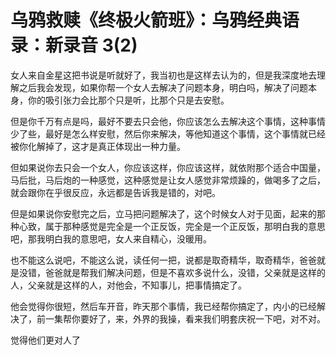 # 乌鸦救赎《终极火箭班》：乌鸦经典语录：新录音 3(2)

女人来自金星这把书说是听就好了，我当初也是这样去认为的，但是我深度地去理解之后我会发现，如果你帮一个女人去解决了问题本身，明白吗，解决了问题本身，你的吸引张力会比那个只是听，比那个只是去安慰。

但是你千万有点是吗，最好不要去只会他，你应该怎么去解决这个事情，这种事情少了些，最好是怎么样安慰，然后你来解决，等他知道这个事情，这个事情就已经被你化解掉了，这才是真正体现出一种力量。

但如果说你去只会一个女人，你应该这样，你应该这样，就依附那个适合中国量，马后批，马后炮的一种感觉，这种感觉是让女人感觉非常烦躁的，做喝多了之后，就会跟你在乎很反应，永远都是告诉我是错的，对吧。

但是如果说你安慰完之后，立马把问题解决了，这个时候女人对于见面，起来的那种心致，属于那种感觉是完全是一个正反饭，完全是一个正反饭，那明白我的意思吧，那我明白我的意思吧，女人来自精心，没暖用。

也不能这么说吧，不能这么说，读任何一把，说都是取奇精华，取奇精华，爸爸就是没错，爸爸就是帮我们解决问题，但是不喜欢多说什么，没错，父亲就是这样的人，父亲就是这样的人，对他会，不知事儿，把事情搞定了。

他会觉得你很短，然后车开音，昨天那个事情，我已经帮你搞定了，内小的已经解决了，前一集帮你要好了，来，外界的我操，看来我们明套庆祝一下吧，对不对。

觉得他们更对人了